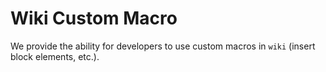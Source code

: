 # Wiki Custom Macro

We provide the ability for developers to use custom macros in `wiki` (insert block elements, etc.).
